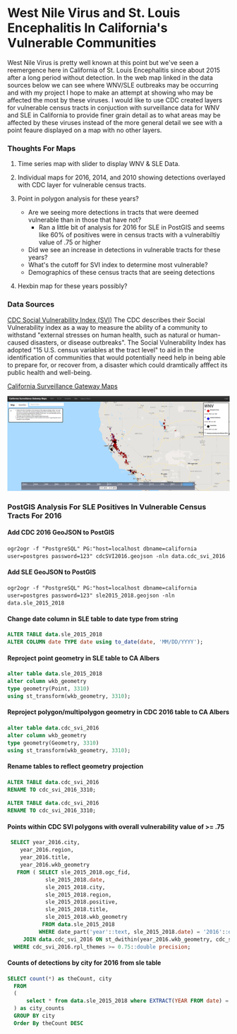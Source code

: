# West Nile Virus and St. Louis Encephalitis In California's Vulnerable Communities

West Nile Virus is pretty well known at this point but we've seen a reemergence here in California of St. Louis Encephalitis since about 2015 after a long period without detection.  In the web map linked in the data sources below we can see where WNV/SLE outbreaks may be occurring and with my project I hope to make an attempt at showing who may be affected the most by these viruses.  I would like to use CDC created layers for vulnerable census tracts in conjuction with surveillance data for WNV and SLE in California to provide finer grain detail as to what areas may be affected by these viruses instead of the more general detail we see with a point feaure displayed on a map with no other layers.

### Thoughts For Maps

1. Time series map with slider to display WNV & SLE Data.

2.  Individual maps for 2016, 2014, and 2010 showing detections overlayed with CDC layer for vulnerable census tracts.
    
3. Point in polygon analysis for these years?
     
     - Are we seeing more detections in tracts that were deemed vulnerable than in those that have not?
        - Ran a little bit of analysis for 2016 for SLE in PostGIS and seems like 60% of positives were in census tracts with a vulnerabiltiy value of .75 or higher
     - Did we see an increase in detections in vulnerable tracts for these years?
     - What's the cutoff for SVI index to determine most vulnerable?
     - Demographics of these census tracts that are seeing detections

4. Hexbin map for these years possibly?

### Data Sources

[CDC Social Vulnerability Index (SVI)](https://svi.cdc.gov/data-and-tools-download.html)
The CDC describes their Social Vulnerability index as a way to measure the ability of a community to withstand "external stresses on human health, such as natural or human-caused disasters, or disease outbreaks".  The Social Vulnerability Index has adopted "15 
U.S. census variables at the tract level" to aid in the identification of communities that would potentially need help in being able to prepare for, or recover from, a disaster which could dramtically afffect its public health and well-being.

[California Surveillance Gateway Maps](https://maps.calsurv.org/)

![California Surveillance Gateway Map](./images/csgMap.PNG)

### PostGIS Analysis For SLE Positives In Vulnerable Census Tracts For 2016

#### Add CDC 2016 GeoJSON to PostGIS

`ogr2ogr -f "PostgreSQL" PG:"host=localhost dbname=california user=postgres password=123" cdcSVI2016.geojson -nln data.cdc_svi_2016`


#### Add SLE GeoJSON to PostGIS

`ogr2ogr -f "PostgreSQL" PG:"host=localhost dbname=california user=postgres password=123" sle2015_2018.geojson -nln data.sle_2015_2018`


#### Change date column in SLE table to date type from string

```sql
ALTER TABLE data.sle_2015_2018
ALTER COLUMN date TYPE date using to_date(date, 'MM/DD/YYYY');
```


#### Reproject point geometry in SLE table to  CA Albers
```sql
alter table data.sle_2015_2018
alter column wkb_geometry
type geometry(Point, 3310)
using st_transform(wkb_geometry, 3310);
```


#### Reproject polygon/multipolygon geometry in CDC 2016 table to CA Albers
```sql
alter table data.cdc_svi_2016
alter column wkb_geometry
type geometry(Geometry, 3310)
using st_transform(wkb_geometry, 3310);
```

#### Rename tables to reflect geometry projection

```sql
ALTER TABLE data.cdc_svi_2016
RENAME TO cdc_svi_2016_3310;
```

```sql
ALTER TABLE data.cdc_svi_2016
RENAME TO cdc_svi_2016_3310;
```


#### Points within CDC SVI polygons with overall vulnerability value of >= .75 
```sql
 SELECT year_2016.city,
    year_2016.region,
    year_2016.title,
    year_2016.wkb_geometry
   FROM ( SELECT sle_2015_2018.ogc_fid,
            sle_2015_2018.date,
            sle_2015_2018.city,
            sle_2015_2018.region,
            sle_2015_2018.positive,
            sle_2015_2018.title,
            sle_2015_2018.wkb_geometry
           FROM data.sle_2015_2018
          WHERE date_part('year'::text, sle_2015_2018.date) = '2016'::double precision) year_2016
     JOIN data.cdc_svi_2016 ON st_dwithin(year_2016.wkb_geometry, cdc_svi_2016.wkb_geometry, 0::double precision)
  WHERE cdc_svi_2016.rpl_themes >= 0.75::double precision;
```


#### Counts of detections by city for 2016 from sle table

```sql
SELECT count(*) as theCount, city 
  FROM 
  (
	  select * from data.sle_2015_2018 where EXTRACT(YEAR FROM date) = '2016'
  ) as city_counts
  GROUP BY city
  Order By theCount DESC
```
